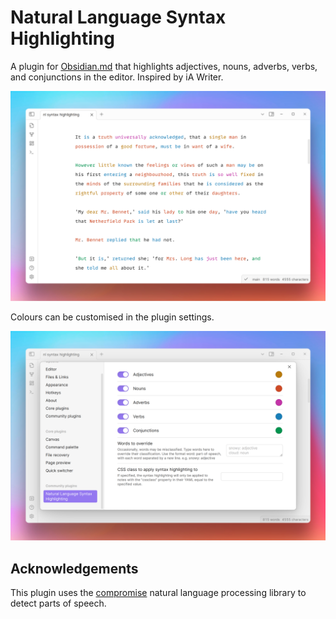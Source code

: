 # Natural Language Syntax Highlighting

A plugin for [Obsidian.md](https://obsidian.md/) that highlights adjectives, nouns, adverbs, verbs, and conjunctions in the editor. Inspired by iA Writer.

![screenshot 1](img/screenshot_1.png)

Colours can be customised in the plugin settings.

![screenshot 2](img/screenshot_2.png)


## Acknowledgements

This plugin uses the [compromise](https://github.com/spencermountain/compromise) natural language processing library to detect parts of speech.
